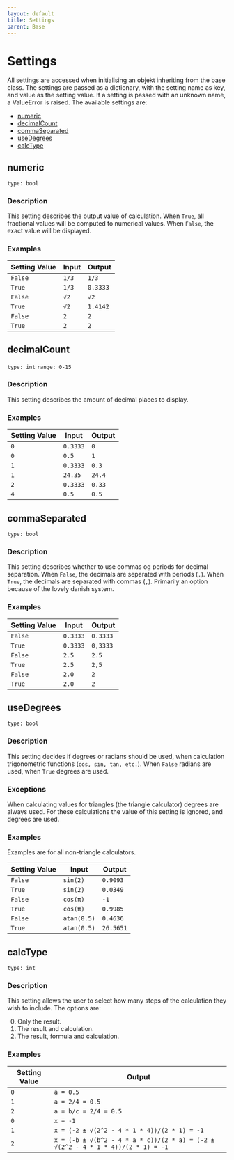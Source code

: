 ```yaml
---
layout: default
title: Settings
parent: Base
---
```


# Settings
All settings are accessed when initialising an objekt inheriting from the base class.
The settings are passed as a dictionary, with the setting name as key, and value as the setting value.
If a setting is passed with an unknown name, a ValueError is raised.
The available settings are:

* [numeric](#numeric)
* [decimalCount](#decimalcount)
* [commaSeparated](#commaseparated)
* [useDegrees](#usedegrees)
* [calcType](#calctype)


## numeric
`type: bool`
### Description
This setting describes the output value of calculation.
When `True`, all fractional values will be computed to numerical values.
When `False`, the exact value will be displayed.

### Examples

| Setting Value | Input |  Output  |
|---------------|-------|----------|
| `False`       | `1/3` | `1/3`    |
| `True`        | `1/3` | `0.3333` |
| `False`       | `√2`  | `√2`     |
| `True`        | `√2`  | `1.4142` |
| `False`       | `2`   | `2`      |
| `True`        | `2`   | `2`      |

## decimalCount
`type: int`
`range: 0-15`
### Description
This setting describes the amount of decimal places to display.

### Examples

| Setting Value | Input   |  Output  |
|---------------|---------|----------|
| `0`           |`0.3333` | `0`      |
| `0`           |`0.5`    | `1`      |
| `1`           |`0.3333` | `0.3`    |
| `1`           |`24.35`  | `24.4`   |
| `2`           |`0.3333` | `0.33`   |
| `4`           |`0.5`    | `0.5`    |



## commaSeparated
`type: bool`
### Description
This setting describes whether to use commas og periods for decimal separation.
When `False`, the decimals are separated with periods (`.`).
When `True`, the decimals are separated with commas (`,`).
Primarily an option because of the lovely danish system.

### Examples

| Setting Value | Input   |  Output  |
|---------------|---------|----------|
| `False`       |`0.3333` | `0.3333` |
| `True`        |`0.3333` | `0,3333` |
| `False`       |`2.5`    | `2.5`    |
| `True`        |`2.5`    | `2,5`    |
| `False`       |`2.0`    | `2`      |
| `True`        |`2.0`    | `2`      |


## useDegrees
`type: bool`
### Description
This setting decides if degrees or radians should be used, when calculation trigonometric functions (`cos, sin, tan, etc.`).
When `False` radians are used, when `True` degrees are used.

### Exceptions
When calculating values for triangles (the triangle calculator) degrees are always used.
For these calculations the value of this setting is ignored, and degrees are used.

### Examples
Examples are for all non-triangle calculators.

| Setting Value | Input     |  Output  |
|---------------|-----------|----------|
| `False`       |`sin(2)`   |`0.9093`  |
| `True`        |`sin(2)`   |`0.0349`  |
| `False`       |`cos(π)`   |`-1`      |
| `True`        |`cos(π)`   |`0.9985`  |
| `False`       |`atan(0.5)`|`0.4636`  |
| `True`        |`atan(0.5)`|`26.5651` |

## calcType
`type: int`
### Description
This setting allows the user to select how many steps of the calculation they wish to include.
The options are:

0. Only the result.
1. The result and calculation.
2. The result, formula and calculation.


### Examples

| Setting Value |  Output               |
|---------------|-----------------------|
| `0`           |`a = 0.5`              |
| `1`           |`a = 2/4 = 0.5`        |
| `2`           |`a = b/c = 2/4 = 0.5`  |
| `0`           |`x = -1`               |
| `1`           |`x = (-2 ± √(2^2 - 4 * 1 * 4))/(2 * 1) = -1`|
| `2`           |`x = (-b ± √(b^2 - 4 * a * c))/(2 * a) = (-2 ± √(2^2 - 4 * 1 * 4))/(2 * 1) = -1`|
